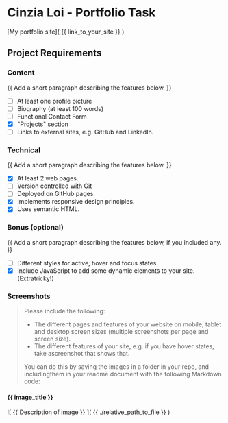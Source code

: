 # Cinzia Loi - Portfolio Task

[My portfolio site]( {{ link_to_your_site }} )

## Project Requirements

### Content
{{ Add a short paragraph describing the features below. }}
- [ ] At least one profile picture
- [ ] Biography (at least 100 words)
- [ ] Functional Contact Form
- [x] "Projects" section
- [ ] Links to external sites, e.g. GitHub and LinkedIn.

### Technical
{{ Add a short paragraph describing the features below. }}
- [x] At least 2 web pages.
- [ ] Version controlled with Git
- [ ] Deployed on GitHub pages.
- [x] Implements responsive design principles.
- [x] Uses semantic HTML.

### Bonus (optional)
{{ Add a short paragraph describing the features below, if you included any. }}
- [ ] Different styles for active, hover and focus states.
- [x] Include JavaScript to add some dynamic elements to your site. (Extratricky!)

### Screenshots
> Please include the following:
> - The different pages and features of your website on mobile, tablet and desktop screen sizes (multiple screenshots per page and screen size).
> - The different features of your site, e.g. if you have hover states, take ascreenshot that shows that.
>
> You can do this by saving the images in a folder in your repo, and includingthem in your readme document with the following Markdown code:

#### {{ image_title }}
![ {{ Description of image }} ]( {{ ./relative_path_to_file }} )